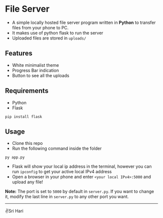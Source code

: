 # File Server
- A simple locally hosted file server program written in **Python** to transfer files from your phone to PC.
- It makes use of python flask to run the server
- Uploaded files are stored in `uploads/`


## Features
- White minimalist theme
- Progress Bar indication
- Button to see all the uploads

## Requirements
- Python
- Flask
```
pip install flask
```

## Usage
- Clone this repo
- Run the following command inside the folder
```
py app.py
```
- Flask will show your local ip address in the terminal, however you can run `ipconfig` to get your active local IPv4 address
- Open a browser in your phone and enter `<your local IPv4>:5000` and upload any file!

**Note:** The port is set to `5000` by default in `server.py`. If you want to change it, modify the last line in `server.py` to any other port you want.

---
✌️Sri Hari
